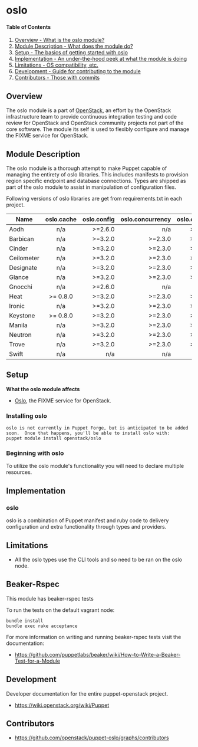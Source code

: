 oslo
=======

#### Table of Contents

1. [Overview - What is the oslo module?](#overview)
2. [Module Description - What does the module do?](#module-description)
3. [Setup - The basics of getting started with oslo](#setup)
4. [Implementation - An under-the-hood peek at what the module is doing](#implementation)
5. [Limitations - OS compatibility, etc.](#limitations)
6. [Development - Guide for contributing to the module](#development)
7. [Contributors - Those with commits](#contributors)

Overview
--------

The oslo module is a part of [OpenStack](https://www.openstack.org), an effort by the OpenStack infrastructure team to provide continuous integration testing and code review for OpenStack and OpenStack community projects not part of the core software.  The module its self is used to flexibly configure and manage the FIXME service for OpenStack.

Module Description
------------------

The oslo module is a thorough attempt to make Puppet capable of managing the entirety of oslo libraries.  This includes manifests to provision region specific endpoint and database connections.  Types are shipped as part of the oslo module to assist in manipulation of configuration files.

Following versions of oslo libraries are get from requirements.txt in each project.

| Name | oslo.cache | oslo.config | oslo.concurrency | oslo.context | oslo.db | oslo.log | oslo.messaging | oslo.middleware | oslo.policy | oslo.reports | oslo.rootwrap | oslo.serialization | oslo.utils | oslo.versionedobjects | oslo.service | oslo.i18n | oslo.vmware |
| ---- |:-------:| -----:| -----:| -----:| -----:| -----:| -----:| -----:| -----:| -----:| -----:| -----:| -----:| -----:| -----:| -----:| -----:|
| Aodh | n/a | >=2.6.0 | n/a | >=0.2.0 | >=1.12.0 | >=1.2.0 | !=2.8.0,>2.6.1 | !=2.0.0,>=1.2.0 | >=0.5.0 | n/a | n/a | >=1.4.0 | >=1.9.0 | n/a | >=0.1.0 | >=1.5.0 | n/a |
| Barbican | n/a | >=3.2.0 | >=2.3.0 | >=0.2.0 | n/a | >=1.14.0 | !=2.8.0,!=3.1.0,>2.6.1 | n/a | >=0.5.0 | n/a | n/a | >=1.10.0 | >=3.4.0 | n/a | >=1.0.0 | >=1.5.0 | n/a |
| Cinder | n/a | >=3.2.0 | >=2.3.0 | >=0.2.0 | >=4.1.0 | >=1.14.0 | !=2.8.0,!=3.1.0,>2.6.1 | >=3.0.0 | >=0.5.0 | >=0.6.0 | >=2.0.0 | >=1.10.0 | >=3.2.0 | >=0.13.0 | >=1.0.0 | >=1.5.0 | >=1.16.0 |
| Ceilometer | n/a | >=3.2.0 | >=2.3.0 | >=0.2.0 | >=4.1.0 | >=1.14.0 | !=2.8.0,!=3.1.0,>2.6.1 | >=3.0.0 | >=0.5.0 | >=0.6.0 | >=2.0.0 | >=1.10.0 | >=3.4.0 | n/a | >=1.0.0 | >=1.5.0 | n/a |
| Designate | n/a | >=3.2.0 | >=2.3.0 | >=0.2.0 | >=4.1.0 | >=1.14.0 | !=2.8.0,!=3.1.0,>2.6.1 | >=3.0.0 | >=0.5.0 | >=0.6.0 | >=2.0.0 | >=1.10.0 | >=3.4.0 | n/a | >=1.0.0 | >=1.5.0 | n/a |
| Glance | n/a | >=3.2.0 | >=2.3.0 | >=0.2.0 | >=4.1.0| >=1.14.0 | !=2.8.0,!=3.1.0,>2.6.1 | >=3.0.0 | >=0.5.0 | >=0.6.0 | >=2.0.0 | >=1.10.0 | >=3.2.0 | n/a | >=1.0.0 | >=1.5.0 | n/a |
| Gnocchi | n/a | >=2.6.0 | n/a | n/a | n/a | >=1.0.0 | n/a | ? | >=0.3.0 | n/a | n/a | >=1.4.0 | >=1.6.0 | n/a | n/a | n/a | n/a |
| Heat | >= 0.8.0 | >=3.2.0 | >=2.3.0 | >=0.2.0 | >=4.1.0| >=1.14.0 | !=2.8.0,!=3.1.0,>2.6.1 | >=3.0.0 | >=0.5.0 | >=0.6.0 | >=2.0.0 | >=1.10.0 | >=3.4.0 | >= 0.13.0 | >=1.0.0 | >=1.5.0 | n/a |
| Ironic | n/a | >=3.2.0 | >=2.3.0 | >=0.2.0 | >=4.1.0| >=1.14.0 | !=2.8.0,!=3.1.0,>2.6.1 | >=3.0.0 | >=0.5.0 | >=0.6.0 | >=2.0.0 | >=1.10.0 | >=3.2.0 | >= 0.13.0 | >=1.0.0 | >=1.5.0 | n/a |
| Keystone | >= 0.8.0 | >=3.2.0 | >=2.3.0 | >=0.2.0 | >=4.1.0| >=1.14.0 | !=2.8.0,!=3.1.0,>2.6.1 | >=3.0.0 | >=0.5.0 | >=0.6.0 | >=2.0.0 | >=1.10.0 | >=3.2.0 | n/a | >=1.0.0 | >=1.5.0 | n/a |
| Manila | n/a | >=3.2.0 | >=2.3.0 | >=0.2.0 | >=4.1.0| >=1.14.0 | !=2.8.0,!=3.1.0,>2.6.1 | >=3.0.0 | >=0.5.0 | >=0.6.0 | >=2.0.0 | >=1.10.0 | >=3.4.0 | n/a | >=1.0.0 | >=1.5.0 | n/a |
| Neutron | n/a | >=3.2.0 | >=2.3.0 | >=0.2.0 | >=4.1.0| >=1.14.0 | !=2.8.0,!=3.1.0,>2.6.1 | >=3.0.0 | >=0.5.0 | >=0.6.0 | >=2.0.0 | >=1.10.0 | >=3.4.0 | >= 0.13.0 | >=1.0.0 | >=1.5.0 | n/a |
| Trove | n/a | >=3.2.0 | >=2.3.0 | >=0.2.0 | >=4.1.0| >=1.14.0 | !=2.8.0,!=3.1.0,>2.6.1 | >=3.0.0 | n/a | n/a | n/a | >=1.10.0 | >=3.4.0 | n/a | >=1.0.0 | >=1.5.0 | n/a |
| Swift | n/a | n/a | n/a | n/a | n/a | n/a | n/a | n/a | n/a | n/a | n/a | n/a | n/a | n/a | n/a | n/a | n/a |


Setup
-----

**What the oslo module affects**

* [Oslo](https://wiki.openstack.org/wiki/Oslo), the FIXME service for OpenStack.

### Installing oslo

    oslo is not currently in Puppet Forge, but is anticipated to be added soon.  Once that happens, you'll be able to install oslo with:
    puppet module install openstack/oslo

### Beginning with oslo

To utilize the oslo module's functionality you will need to declare multiple resources.

Implementation
--------------

### oslo

oslo is a combination of Puppet manifest and ruby code to delivery configuration and extra functionality through types and providers.

Limitations
------------

* All the oslo types use the CLI tools and so need to be ran on the oslo node.

Beaker-Rspec
------------

This module has beaker-rspec tests

To run the tests on the default vagrant node:

```shell
bundle install
bundle exec rake acceptance
```

For more information on writing and running beaker-rspec tests visit the documentation:

* https://github.com/puppetlabs/beaker/wiki/How-to-Write-a-Beaker-Test-for-a-Module

Development
-----------

Developer documentation for the entire puppet-openstack project.

* https://wiki.openstack.org/wiki/Puppet

Contributors
------------

* https://github.com/openstack/puppet-oslo/graphs/contributors
